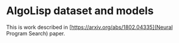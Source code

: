 # AlgoLisp dataset and models

This is work described in [https://arxiv.org/abs/1802.04335](Neural Program Search) paper.
